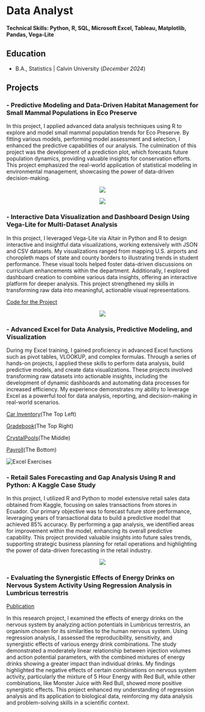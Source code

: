 # Data Analyst

#### Technical Skills: Python, R, SQL, Microsoft Excel, Tableau, Matplotlib, Pandas, Vega-Lite

## Education
- B.A., Statistics | Calvin University (_December 2024_)

## Projects
### - Predictive Modeling and Data-Driven Habitat Management for Small Mammal Populations in Eco Preserve

In this project, I applied advanced data analysis techniques using R to explore and model small mammal population trends for Eco Preserve. By fitting various models, performing model assessment and selection, I enhanced the predictive capabilities of our analysis. The culmination of this project was the development of a prediction plot, which forecasts future population dynamics, providing valuable insights for conservation efforts. This project emphasized the real-world application of statistical modeling in environmental management, showcasing the power of data-driven decision-making.

<p align="center">
  <img src="https://github.com/user-attachments/assets/678c59e2-4df4-4649-9061-29c3c9be87d3">
</p>

<p align="center">
  <img src="https://github.com/user-attachments/assets/615e705c-b261-40c0-b2e4-a63c3a7ea225">
</p>

### - Interactive Data Visualization and Dashboard Design Using Vega-Lite for Multi-Dataset Analysis

In this project, I leveraged Vega-Lite via Altair in Python and R to design interactive and insightful data visualizations, working extensively with JSON and CSV datasets. My visualizations ranged from mapping U.S. airports and choropleth maps of state and county borders to illustrating trends in student performance. These visual tools helped foster data-driven discussions on curriculum enhancements within the department. Additionally, I explored dashboard creation to combine various data insights, offering an interactive platform for deeper analysis. This project strengthened my skills in transforming raw data into meaningful, actionable visual representations.

[Code for the Project](https://colab.research.google.com/drive/1WRXkhWEddf_rm0hdIk1pwo4SK6BsA4SX?usp=sharing)

<p align="center">
  <img src="https://github.com/user-attachments/assets/cc1a13e5-63f7-4567-8041-7851d711f881">
</p>

### - Advanced Excel for Data Analysis, Predictive Modeling, and Visualization

During my Excel training, I gained proficiency in advanced Excel functions such as pivot tables, VLOOKUP, and complex formulas. Through a series of hands-on projects, I applied these skills to perform data analysis, build predictive models, and create data visualizations. These projects involved transforming raw datasets into actionable insights, including the development of dynamic dashboards and automating data processes for increased efficiency. My experience demonstrates my ability to leverage Excel as a powerful tool for data analysis, reporting, and decision-making in real-world scenarios.

[Car Inventory](https://calvincollege-my.sharepoint.com/:x:/g/personal/dh48_calvin_edu/EXkwuMaL4JZPoIr66ZTmo6oBrCg4uP9hTxLULzSYiX4eCQ?e=Ww0fdH)(The Top Left)

[Gradebook](https://calvincollege-my.sharepoint.com/:x:/g/personal/dh48_calvin_edu/EcdfIyFkWa9AtF-pcR1jK34Bk8WbNZIUPISJaN13eWPkPw?e=8UfV7L)(The Top Right)

[CrystalPools](https://calvincollege-my.sharepoint.com/:x:/g/personal/dh48_calvin_edu/EdxG7-PswfJIqloO7NnZB3kBEyEONSPxhQbHmOAU4zDKUg?e=dYVrrT)(The Middle)

[Payroll](https://calvincollege-my.sharepoint.com/:x:/r/personal/dh48_calvin_edu/Documents/Excel%20Exercises/Exercise%20Payroll.xlsx?d=w8d0ff4cbe0d14d038402e69102a61feb&csf=1&web=1&e=t6zi1J)(The Bottom)

![Excel Exercises](https://github.com/user-attachments/assets/622610bb-ca07-4fde-8ddf-154b5a1a10b7)

### - Retail Sales Forecasting and Gap Analysis Using R and Python: A Kaggle Case Study

In this project, I utilized R and Python to model extensive retail sales data obtained from Kaggle, focusing on sales transactions from stores in Ecuador. Our primary objective was to forecast future store performance, leveraging years of transactional data to build a predictive model that achieved 85% accuracy. By performing a gap analysis, we identified areas for improvement within the model, enhancing its overall predictive capability. This project provided valuable insights into future sales trends, supporting strategic business planning for retail operations and highlighting the power of data-driven forecasting in the retail industry.

<p align="center">
  <img src="https://github.com/user-attachments/assets/df198ee7-e346-4d88-900c-148b21084038">
</p>

### - Evaluating the Synergistic Effects of Energy Drinks on Nervous System Activity Using Regression Analysis in Lumbricus terrestris
[Publication](https://ikprress.org/index.php/JOBARI/article/view/4586)

In this research project, I examined the effects of energy drinks on the nervous system by analyzing action potentials in Lumbricus terrestris, an organism chosen for its similarities to the human nervous system. Using regression analysis, I assessed the reproducibility, sensitivity, and synergistic effects of various energy drink combinations. The study demonstrated a moderately linear relationship between injection volumes and action potential parameters, with the combined mixtures of energy drinks showing a greater impact than individual drinks. My findings highlighted the negative effects of certain combinations on nervous system activity, particularly the mixture of 5 Hour Energy with Red Bull, while other combinations, like Monster Juice with Red Bull, showed more positive synergistic effects. This project enhanced my understanding of regression analysis and its application to biological data, reinforcing my data analysis and problem-solving skills in a scientific context.
